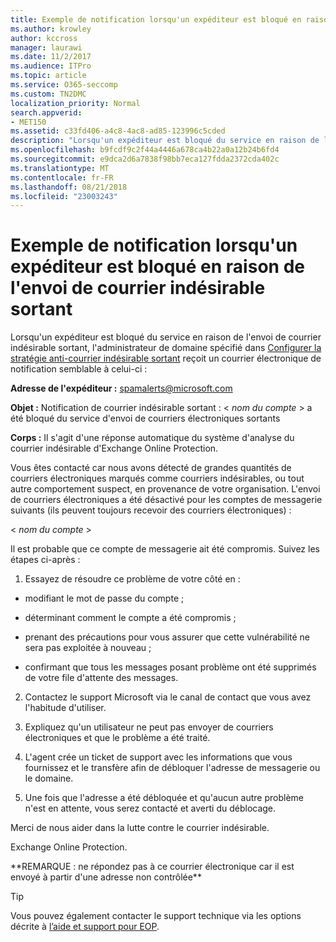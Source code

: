```yaml
---
title: Exemple de notification lorsqu'un expéditeur est bloqué en raison de l'envoi de courrier indésirable sortant
ms.author: krowley
author: kccross
manager: laurawi
ms.date: 11/2/2017
ms.audience: ITPro
ms.topic: article
ms.service: O365-seccomp
ms.custom: TN2DMC
localization_priority: Normal
search.appverid:
- MET150
ms.assetid: c33fd406-a4c8-4ac8-ad85-123996c5cded
description: "Lorsqu'un expéditeur est bloqué du service en raison de l'envoi de courrier indésirable sortant, l'administrateur de domaine spécifié dans Configurer la stratégie anti-courrier indésirable sortant reçoit un courrier électronique de notification semblable à celui-ci :"
ms.openlocfilehash: b9fcdf9c2f44a4446a678ca4b22a0a12b24b6fd4
ms.sourcegitcommit: e9dca2d6a7838f98bb7eca127fdda2372cda402c
ms.translationtype: MT
ms.contentlocale: fr-FR
ms.lasthandoff: 08/21/2018
ms.locfileid: "23003243"
---
```

# <a name="sample-notification-when-a-sender-is-blocked-sending-outbound-spam"></a>Exemple de notification lorsqu'un expéditeur est bloqué en raison de l'envoi de courrier indésirable sortant

Lorsqu'un expéditeur est bloqué du service en raison de l'envoi de courrier indésirable sortant, l'administrateur de domaine spécifié dans [Configurer la stratégie anti-courrier indésirable sortant](configure-the-outbound-spam-policy.md) reçoit un courrier électronique de notification semblable à celui-ci : 
  
 **Adresse de l'expéditeur :** spamalerts@microsoft.com 
  
 **Objet :** Notification de courrier indésirable sortant : \<  *nom du compte*  \> a été bloqué du service d'envoi de courriers électroniques sortants 
  
 **Corps :** Il s'agit d'une réponse automatique du système d'analyse du courrier indésirable d'Exchange Online Protection. 
  
Vous êtes contacté car nous avons détecté de grandes quantités de courriers électroniques marqués comme courriers indésirables, ou tout autre comportement suspect, en provenance de votre organisation. L'envoi de courriers électroniques a été désactivé pour les comptes de messagerie suivants (ils peuvent toujours recevoir des courriers électroniques) :
  
\< *nom du compte*  \> 
  
Il est probable que ce compte de messagerie ait été compromis. Suivez les étapes ci-après :
  
1. Essayez de résoudre ce problème de votre côté en :
    
  - modifiant le mot de passe du compte ;
    
  - déterminant comment le compte a été compromis ;
    
  - prenant des précautions pour vous assurer que cette vulnérabilité ne sera pas exploitée à nouveau ;
    
  - confirmant que tous les messages posant problème ont été supprimés de votre file d'attente des messages.
    
2. Contactez le support Microsoft via le canal de contact que vous avez l'habitude d'utiliser.
    
3. Expliquez qu'un utilisateur ne peut pas envoyer de courriers électroniques et que le problème a été traité.
    
4. L'agent crée un ticket de support avec les informations que vous fournissez et le transfère afin de débloquer l'adresse de messagerie ou le domaine.
    
5. Une fois que l'adresse a été débloquée et qu'aucun autre problème n'est en attente, vous serez contacté et averti du déblocage.
    
Merci de nous aider dans la lutte contre le courrier indésirable.
  
Exchange Online Protection.
  
\*\*REMARQUE : ne répondez pas à ce courrier électronique car il est envoyé à partir d'une adresse non contrôlée\*\*
  
> [!TIP]
> Vous pouvez également contacter le support technique via les options décrite à [l’aide et support pour EOP](eop/help-and-support-for-eop.md). 
  

